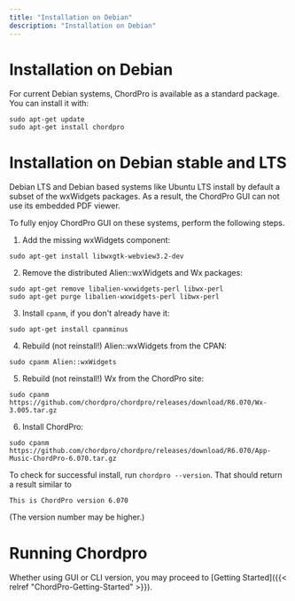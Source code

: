 ```yaml
---
title: "Installation on Debian"
description: "Installation on Debian"
---
```


# Installation on Debian

For current Debian systems, ChordPro is available as a standard
package. You can install it with:

````
sudo apt-get update
sudo apt-get install chordpro
````

# Installation on Debian stable and LTS

Debian LTS and Debian based systems like Ubuntu LTS install by default
a subset of the wxWidgets packages. As a result, the ChordPro GUI can
not use its embedded PDF viewer.

To fully enjoy ChordPro GUI on these systems, perform the following steps.

1. Add the missing wxWidgets component:
````
sudo apt-get install libwxgtk-webview3.2-dev
````
2. Remove the distributed Alien::wxWidgets and Wx packages:
````
sudo apt-get remove libalien-wxwidgets-perl libwx-perl
sudo apt-get purge libalien-wxwidgets-perl libwx-perl
````
3. Install `cpanm`, if you don't already have it:
````
sudo apt-get install cpanminus
````
4. Rebuild (not reinstall!) Alien::wxWidgets from the CPAN:
````
sudo cpanm Alien::wxWidgets
````
5. Rebuild (not reinstall!) Wx from the ChordPro site:
````
sudo cpanm https://github.com/chordpro/chordpro/releases/download/R6.070/Wx-3.005.tar.gz
````

6. Install ChordPro:
````
sudo cpanm https://github.com/chordpro/chordpro/releases/download/R6.070/App-Music-ChordPro-6.070.tar.gz
````

To check for successful install, run `chordpro --version`. That should
return a result similar to

    This is ChordPro version 6.070

(The version number may be higher.)

# Running Chordpro

Whether using GUI or CLI version, you may proceed to [Getting Started]({{< relref "ChordPro-Getting-Started" >}}).
